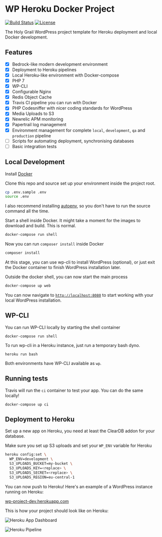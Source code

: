 # WP Heroku Docker Project
[![Build Status](https://travis-ci.org/anttiviljami/wordpress-heroku-docker-project.svg?branch=master)](https://travis-ci.org/anttiviljami/wordpress-heroku-docker-project) [![License](http://img.shields.io/:license-gpl3-blue.svg)](http://www.gnu.org/licenses/gpl-3.0.html)

The Holy Grail WordPress project template for Heroku deployment and local Docker development.

## Features

- [x] Bedrock-like modern development environment
- [x] Deployment to Heroku pipelines
- [x] Local Heroku-like environment with Docker-compose
- [x] PHP 7
- [x] WP-CLI
- [x] Configurable Nginx
- [x] Redis Object Cache
- [x] Travis CI pipeline you can run with Docker
- [x] PHP Codesniffer with nicer coding standards for WordPress
- [x] Media Uploads to S3
- [x] Newrelic APM monitoring
- [x] Papertrail log management
- [x] Environment management for complete `local`, `development`, `qa` and `production` pipeline
- [ ] Scripts for automating deployment, synchronising databases
- [ ] Basic integration tests

## Local Development

Install [Docker](https://www.docker.com/)

Clone this repo and source set up your environment inside the project root.

```bash
cp .env.sample .env
source .env
```

I also recommend installing [autoenv](https://github.com/kennethreitz/autoenv),
so you don't have to run the source command all the time.

Start a shell inside Docker. It might take a moment for the images to download
and build. This is normal.

```bash
docker-compose run shell
```

Now you can run `composer install` inside Docker

```bash
composer install
```

At this stage, you can use wp-cli to install WordPress (optional), or just
exit the Docker container to finish WordPress installation later.

Outside the docker shell, you can now start the main process

```bash
docker-compose up web
```

You can now navigate to [`http://localhost:8080`](http://localhost:8080) to
start working with your local WordPress installation.

## WP-CLI

You can run WP-CLI locally by starting the shell container

```
docker-compose run shell
```

To run wp-cli in a Heroku instance, just run a temporary bash dyno.

```
heroku run bash
```

Both environments have WP-CLI available as `wp`.

## Running tests

Travis will run the `ci` container to test your app. You can do the same
locally!

```
docker-compose up ci
```

## Deployment to Heroku

Set up a new app on Heroku, you need at least the ClearDB addon for your
database.

Make sure you set up S3 uploads and set your `WP_ENV` variable for Heroku

```bash
heroku config:set \
  WP_ENV=development \
  S3_UPLOADS_BUCKET=my-bucket \
  S3_UPLOADS_KEY=<replace> \
  S3_UPLOADS_SECRET=<replace> \
  S3_UPLOADS_REGION=eu-central-1
```

You can now push to Heroku! Here's an example of a WordPress instance running
on Heroku:

[wp-project-dev.herokuapp.com](https://wp-project-dev.herokuapp.com/)

This is how your project should look like on Heroku:

![Heroku App Dashboard](https://cloud.githubusercontent.com/assets/6105650/26044996/9fbb346c-3950-11e7-82cc-2524215a3d8a.png)

![Heroku Pipeline](https://cloud.githubusercontent.com/assets/6105650/26045817/91526a9a-3954-11e7-8756-ba7cf5a5405c.png)
